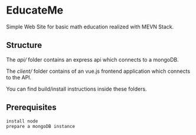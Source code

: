 # EducateMe
Simple Web Site for basic math education realized with MEVN Stack.

## Structure
The *api/* folder contains an express api which connects to a mongoDB.

The *client/* folder contains of an vue.js frontend application which connects to the API.

You can find build/install instructions inside these folders.

## Prerequisites

```
install node
prepare a mongoDB instance
```